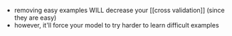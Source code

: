 - removing easy examples WILL decrease your [[cross validation]] (since they are easy)
- however, it'll force your model to try harder to learn difficult examples